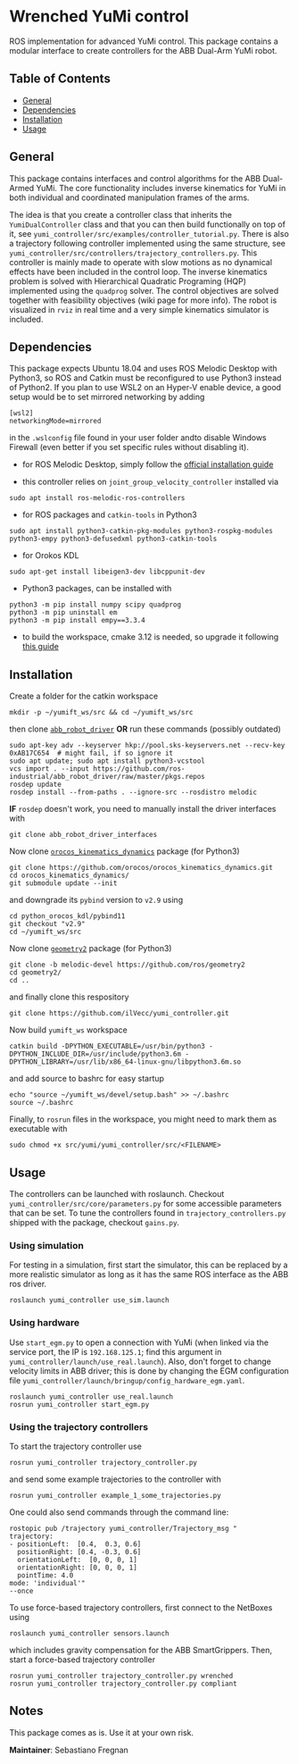 # Wrenched YuMi control
ROS implementation for advanced YuMi control. 
This package contains a modular interface to create controllers for the ABB Dual-Arm YuMi robot.


## Table of Contents
* [General](#general)
* [Dependencies](#dependencies)
* [Installation](#installation)
* [Usage](#usage)


## General
<!-- For more in-depth information and comprehensive installation guide, look in the [wiki page](https://github.com/CRIS-Chalmers/yumi/wiki).  -->
This package contains interfaces and control algorithms for the ABB Dual-Armed YuMi. 
The core functionality includes inverse kinematics for YuMi in both individual and coordinated manipulation frames of the arms. 

The idea is that you create a controller class that inherits the `YumiDualController` class and that you can then build functionally on top of it, see `yumi_controller/src/examples/controller_tutorial.py`. There is also a trajectory following controller implemented using the same structure, see `yumi_controller/src/controllers/trajectory_controllers.py`. This controller is mainly made to operate with slow motions as no dynamical effects have been included in the control loop. The inverse kinematics problem is solved with Hierarchical Quadratic Programing (HQP) implemented using the `quadprog` solver. The control objectives are solved together with feasibility objectives (wiki page for more info). The robot is visualized in `rviz` in real time and a very simple kinematics simulator is included. 


## Dependencies
This package expects Ubuntu 18.04 and uses ROS Melodic Desktop with Python3, so ROS and Catkin must be reconfigured to use Python3 instead of Python2.
If you plan to use WSL2 on an Hyper-V enable device, a good setup would be to set mirrored networking by adding 
```
[wsl2]
networkingMode=mirrored
```
in the `.wslconfig` file found in your user folder andto disable Windows Firewall (even better if you set specific rules without disabling it).


* for ROS Melodic Desktop, simply follow the [official installation guide](https://wiki.ros.org/melodic/Installation/Ubuntu)

* this controller relies on `joint_group_velocity_controller` installed via
```
sudo apt install ros-melodic-ros-controllers
```

* for ROS packages and `catkin-tools` in Python3
```
sudo apt install python3-catkin-pkg-modules python3-rospkg-modules python3-empy python3-defusedxml python3-catkin-tools
```

* for Orokos KDL
```
sudo apt-get install libeigen3-dev libcppunit-dev
```

* Python3 packages, can be installed with
``` 
python3 -m pip install numpy scipy quadprog
python3 -m pip uninstall em
python3 -m pip install empy==3.3.4
```

* to build the workspace, cmake 3.12 is needed, so upgrade it following [this guide](https://askubuntu.com/questions/829310/how-to-upgrade-cmake-in-ubuntu)


## Installation
Create a folder for the catkin workspace
```
mkdir -p ~/yumift_ws/src && cd ~/yumift_ws/src
```
then clone [`abb_robot_driver`](https://github.com/ros-industrial/abb_robot_driver) __OR__ run these commands (possibly outdated)
```
sudo apt-key adv --keyserver hkp://pool.sks-keyservers.net --recv-key 0xAB17C654  # might fail, if so ignore it
sudo apt update; sudo apt install python3-vcstool
vcs import . --input https://github.com/ros-industrial/abb_robot_driver/raw/master/pkgs.repos 
rosdep update
rosdep install --from-paths . --ignore-src --rosdistro melodic
```
__IF__ `rosdep` doesn't work, you need to manually install the driver interfaces with
```
git clone abb_robot_driver_interfaces
```

Now clone [`orocos_kinematics_dynamics`](https://github.com/orocos/orocos_kinematics_dynamics) package (for Python3)
```
git clone https://github.com/orocos/orocos_kinematics_dynamics.git
cd orocos_kinematics_dynamics/
git submodule update --init
```
and downgrade its `pybind` version to `v2.9` using
```
cd python_orocos_kdl/pybind11
git checkout "v2.9"
cd ~/yumift_ws/src
```

Now clone [`geometry2`](https://github.com/ros/geometry2) package (for Python3)
```
git clone -b melodic-devel https://github.com/ros/geometry2
cd geometry2/
cd ..
```
and finally clone this respository
```
git clone https://github.com/ilVecc/yumi_controller.git
```

Now build `yumift_ws` workspace
``` 
catkin build -DPYTHON_EXECUTABLE=/usr/bin/python3 -DPYTHON_INCLUDE_DIR=/usr/include/python3.6m -DPYTHON_LIBRARY=/usr/lib/x86_64-linux-gnu/libpython3.6m.so
``` 
and add source to bashrc for easy startup
``` 
echo "source ~/yumift_ws/devel/setup.bash" >> ~/.bashrc
source ~/.bashrc
``` 

Finally, to `rosrun` files in the workspace, you might need to mark them as executable with
```
sudo chmod +x src/yumi/yumi_controller/src/<FILENAME>
```


## Usage
The controllers can be launched with roslaunch. Checkout `yumi_controller/src/core/parameters.py` for some accessible parameters that can be set. To tune the controllers found in `trajectory_controllers.py` shipped with the package, checkout `gains.py`.

### Using simulation
For testing in a simulation, first start the simulator, this can be replaced by a more realistic simulator as long as it has the same ROS interface as the ABB ros driver. 
```
roslaunch yumi_controller use_sim.launch
```

### Using hardware
Use `start_egm.py` to open a connection with YuMi (when linked via the service port, the IP is `192.168.125.1`; find this argument in `yumi_controller/launch/use_real.launch`). Also, don't forget to change velocity limits in ABB driver; this is done by changing the EGM configuration file `yumi_controller/launch/bringup/config_hardware_egm.yaml`.
```
roslaunch yumi_controller use_real.launch
rosrun yumi_controller start_egm.py
```

### Using the trajectory controllers
To start the trajectory controller use
```
rosrun yumi_controller trajectory_controller.py
```
and send some example trajectories to the controller with
```
rosrun yumi_controller example_1_some_trajectories.py
```
One could also send commands through the command line:
``` 
rostopic pub /trajectory yumi_controller/Trajectory_msg "
trajectory:
- positionLeft:  [0.4,  0.3, 0.6]
  positionRight: [0.4, -0.3, 0.6]
  orientationLeft:  [0, 0, 0, 1]
  orientationRight: [0, 0, 0, 1]
  pointTime: 4.0
mode: 'individual'"
--once
``` 

To use force-based trajectory controllers, first connect to the NetBoxes using
```
roslaunch yumi_controller sensors.launch
```
which includes gravity compensation for the ABB SmartGrippers.
Then, start a force-based trajectory controller
```
rosrun yumi_controller trajectory_controller.py wrenched
rosrun yumi_controller trajectory_controller.py compliant
```


<!-- ### Running the customControllerTutorial.py:
Only run this file in simulation as it only serves as a demonstration purposes i.e. build your own custom controller for your use case. Start by launching the simulation as above. The launch the base.launch, this launches the visualization and some background nodes. 
``` 
roslaunch controller base.launch 
``` 
then to start the controller run
``` 
rosrun controller customControllerTutorial.py
```  -->


## Notes

This package comes as is. Use it at your own risk.

**Maintainer**: Sebastiano Fregnan
